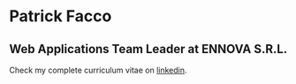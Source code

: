 # Patrick Facco
## Web Applications Team Leader at ENNOVA S.R.L.

Check my complete curriculum vitae on [linkedin](https://www.linkedin.com/in/patrickfacco).